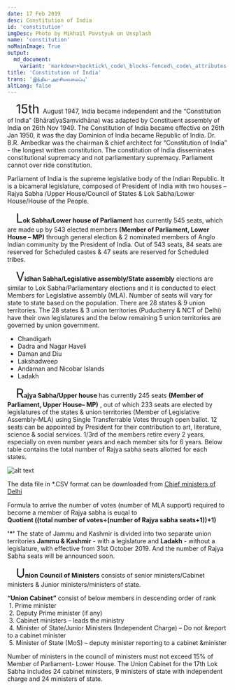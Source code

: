 ```yaml
---
date: 17 Feb 2019
desc: Constitution of India
id: 'constitution'
imgDesc: Photo by Mikhail Pavstyuk on Unsplash
name: 'constitution'
noMainImage: True
output:
  md_document:
    variant: 'markdown+backtick\_code\_blocks-fenced\_code\_attributes-header\_attributes'
title: 'Constitution of India'
trans: 'இந்திய-அரசியலமைப்பு'
altLang: false
---
```


&nbsp;&nbsp;&nbsp;&nbsp; <span style="font-size:2em;"> 15th </span> August 1947, India became independent and the “Constitution of India” (BhāratīyaSaṃvidhāna) was adapted by Constituent assembly of India on 26th Nov 1949. The Constitution of India became effective on 26th Jan 1950, it was the day Dominion of India became Republic of India. Dr. B.R. Ambedkar was the chairman & chief architect for “Constitution of India” - the longest written constitution. The constitution of India disseminates constitutional supremacy and not parliamentary supremacy. Parliament cannot over ride constitution.

Parliament of India is the supreme legislative body of the Indian Republic. It is a bicameral legislature, composed of President of India with two houses – Rajya Sabha /Upper House/Council of States & Lok Sabha/Lower House/House of the People.

&nbsp;&nbsp;&nbsp;&nbsp; <span style="font-size:2em;">L</span>**ok Sabha/Lower house of Parliament** has currently 545 seats, which are made up by 543 elected members **(Member of Parliament, Lower House – MP)** through general election & 2 nominated members of Anglo Indian community by the President of India. Out of 543 seats, 84 seats are reserved for Scheduled castes & 47 seats are reserved for Scheduled tribes.

&nbsp;&nbsp;&nbsp;&nbsp; <span style="font-size:2em;">V</span>**idhan Sabha/Legislative assembly/State assembly** elections are similar to Lok Sabha/Parliamentary elections and it is conducted to elect Members for Legislative assembly (MLA). Number of seats will vary for state to state based on the population. There are 28 states & 9 union territories. The 28 states & 3 union territories (Puducherry & NCT of Delhi) have their own legislatures and the below remaining 5 union territories are governed by union government.

* Chandigarh
* Dadra and Nagar Haveli
* Daman and Diu
* Lakshadweep
* Andaman and Nicobar Islands
* Ladakh

&nbsp;&nbsp;&nbsp;&nbsp; <span style="font-size:2em;">R</span>**ajya Sabha/Upper house** has currently 245 seats **(Member of Parliament, Upper House– MP)** , out of which 233 seats are elected by legislatures of the states & union territories (Member of Legislative Assembly-MLA) using Single Transferrable Votes through open ballot. 12 seats can be appointed by President for their contribution to art, literature, science & social services. 1/3rd of the members retire every 2 years, especially on even number years and each member sits for 6 years. Below table contains the total number of Rajya sabha seats allotted for each states.

<!-- ![](/politics/constitution-of-india/figure-markdown/img1.png) -->
<img src="/politics/constitution-of-india/figure-markdown/img1.png" alt="alt text" class="blogs_image">

The data file in \*.CSV format can be downloaded from [Chief ministers of Delhi](http://thedatatalks.in/datas/politics/rajyasabha-seats.csv)  

Formula to arrive the number of votes (number of MLA support) required to become a member of Rajya sabha is euqal to  
**Quotient ((total number of votes÷(number of Rajya sabha seats+1))+1)**

**'*'** The state of Jammu and Kashmir is divided into two separate union territories **Jammu & Kashmir** - with a legislature and **Ladakh** - without a legislature, with effective from 31st October 2019. And the number of Rajya Sabha seats will be announced soon. 

&nbsp;&nbsp;&nbsp;&nbsp; <span style="font-size:2em;">U</span>**nion Council of Ministers** consists of senior ministers/Cabinet ministers & Junior ministers/ministers of state.

**“Union Cabinet”** consist of below members in descending order of rank  
    &nbsp;1. Prime minister  
    &nbsp;2. Deputy Prime minister (if any)  
    &nbsp;3. Cabinet ministers – leads the ministry  
    &nbsp;4. Minister of State/Junior Ministers (Independent Charge) – Do not &report to a cabinet minister  
    &nbsp;5. Minister of State (MoS) – deputy minister reporting to a cabinet &minister  

Number of ministers in the council of ministers must not exceed 15% of Member of Parliament- Lower House. The Union Cabinet for the 17th Lok Sabha includes 24 cabinet ministers, 9 ministers of state with independent charge and 24 ministers of state.


<style>
.mycolumn4 {
    float: left;
    width: 100%;
    @media (min-width: 991px) {
        width: 25%;
      }    
  }
  /* Clear floats after the columns */
  .myrow:after {
    content: "";
    display: table;
    clear: both;
  }

table{
    border-collapse: collapse;
    border-spacing: 0;
    border:2px solid gray;
}

th{
    border:2px solid gray;
}

td{
    border:1px solid gray;
}
/* 
body{
font-family: 'Source Sans Pro', -apple-system, BlinkMacSystemFont, 'Segoe UI', Roboto, 'Helvetica Neue', Arial, sans-serif;
}
 */
</style>